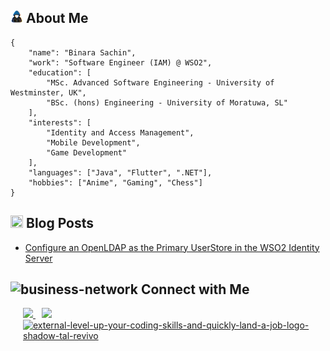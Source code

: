 <!-- About Me -->
<h2>
    <img src="assets/icons/about-me.gif" width="20">
    <b> About Me </b>
</h2>

```
{
    "name": "Binara Sachin",
    "work": "Software Engineer (IAM) @ WSO2",
    "education": [
        "MSc. Advanced Software Engineering - University of Westminster, UK",
        "BSc. (hons) Engineering - University of Moratuwa, SL"
    ],
    "interests": [
        "Identity and Access Management",
        "Mobile Development",
        "Game Development"
    ],
    "languages": ["Java", "Flutter", ".NET"],
    "hobbies": ["Anime", "Gaming", "Chess"]
}
```

 <!-- Blog posts -->
<h2>
    <img width="20" height="20" src="https://img.icons8.com/cotton/40/note--v2.png"/> 
    <b> Blog Posts </b>
</h2>

<!-- BLOG-POST-LIST:START -->
- [Configure an OpenLDAP as the Primary UserStore in the WSO2 Identity Server](https://medium.com/@binara.sachin/configure-an-openldap-as-the-primary-userstore-in-the-wso2-identity-server-6ed75b9b13d?source=rss-4b8aee6079f3------2)
<!-- BLOG-POST-LIST:END -->

<!-- Connect With Me -->
<h2>
    <img width="20" height="20" src="https://img.icons8.com/cotton/40/business-network.png" alt="business-network"/>
    <b> Connect with Me </b>
</h2>

<div style="margin-left: 10px;">
    <a style="margin-left: 10px;" target="_blank" href="https://www.linkedin.com/in/binara-sachin/">
        <img src="https://img.icons8.com/doodle/40/000000/linkedin--v2.png">
    </a>
    <a style="margin-left: 10px;" target="_blank" href="https://stackoverflow.com/users/10943050/binara-sachin">
        <img src="https://img.icons8.com/external-tal-revivo-color-tal-revivo/40/000000/external-stack-overflow-is-a-question-and-answer-site-for-professional-logo-color-tal-revivo.png">
    </a>
    <a style="margin-left: 10px;" target="_blank" href="https://leetcode.com/binara_sachin/">
        <img src="https://img.icons8.com/external-tal-revivo-shadow-tal-revivo/40/external-level-up-your-coding-skills-and-quickly-land-a-job-logo-shadow-tal-revivo.png" alt="external-level-up-your-coding-skills-and-quickly-land-a-job-logo-shadow-tal-revivo"/>
    </a>
</div>
